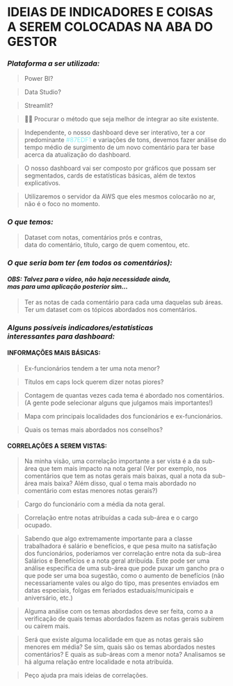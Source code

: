 # IDEIAS DE INDICADORES E COISAS <br>A SEREM COLOCADAS NA ABA DO GESTOR

### ***Plataforma a ser utilizada:***
> Power BI?<br>

> Data Studio?<br>

> Streamlit?<br>

> ☝🏾 Procurar o método que seja melhor de integrar ao site existente. <br>

> Independente, o nosso dashboard deve ser interativo, ter a cor predominante <span style="color: #87EDF1;">#87EDF1</span> e variações de tons, devemos fazer análise do tempo médio de surgimento de um novo comentário para ter base acerca da atualização do dashboard.

> O nosso dashboard vai ser composto por gráficos que possam ser segmentados, cards de estatísticas básicas, além de textos explicativos.

> Utilizaremos o servidor da AWS que eles mesmos colocarão no ar, não é o foco no momento.

### ***O que temos:***
> Dataset com notas, comentários prós e contras, <br>data do comentário, título, cargo de quem comentou, etc.

### ***O que seria bom ter (em todos os comentários):***
#### *OBS: Talvez para o vídeo, não haja necessidade ainda, <br>mas para uma aplicação posterior sim...*
> Ter as notas de cada comentário para cada uma daquelas sub áreas.<br>
> Ter um dataset com os tópicos abordados nos comentários.

### ***Alguns possíveis indicadores/estatísticas <br>interessantes para dashboard:***

#### INFORMAÇÕES MAIS BÁSICAS:

> Ex-funcionários tendem a ter uma nota menor?<br>

>Títulos em caps lock querem dizer notas piores?<br>

> Contagem de quantas vezes cada tema é abordado nos comentários. (A gente pode selecionar alguns que julgamos mais importantes!)<br>

> Mapa com principais localidades dos funcionários e ex-funcionários.<br>

> Quais os temas mais abordados nos conselhos?


#### CORRELAÇÕES A SEREM VISTAS:

> Na minha visão, uma correlação importante a ser vista é a da sub-área que tem mais impacto na nota geral (Ver por exemplo, nos comentários que tem as notas gerais mais baixas, qual a nota da sub-área mais baixa? Além disso, qual o tema mais abordado no comentário com estas menores notas gerais?)<br>

> Cargo do funcionário com a média da nota geral.<br>

> Correlação entre notas atribuídas a cada sub-área e o cargo ocupado.<br>

> Sabendo que algo extremamente importante para a classe trabalhadora é salário e benefícios, e que pesa muito na satisfação dos funcionários, poderiamos ver correlação entre nota da sub-área Salários e Benefícios e a nota geral atribuída. Este pode ser uma análise específica de uma sub-área que pode puxar um gancho pra o que pode ser uma boa sugestão, como o aumento de benefícios (não necessariamente vales ou algo do tipo, mas presentes enviados em datas especiais, folgas em feriados estaduais/municipais e aniversário, etc.)<br>

> Alguma análise com os temas abordados deve ser feita, como a a verificação de quais temas abordados fazem as notas gerais subirem ou caírem mais.<br>

> Será que existe alguma localidade em que as notas gerais são menores em média? Se sim, quais são os temas abordados nestes comentários? E quais as sub-áreas com a menor nota? Analisamos se há alguma relação entre localidade e nota atribuída. <br>

> Peço ajuda pra mais ideias de correlações.
